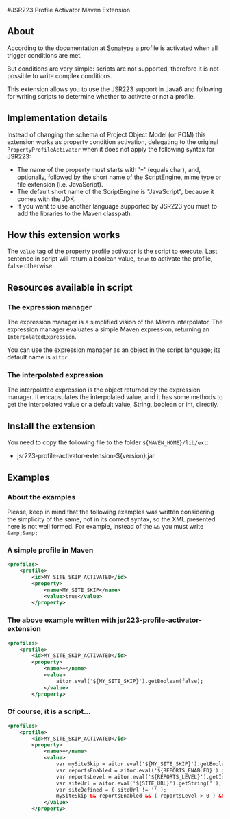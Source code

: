 #JSR223 Profile Activator Maven Extension

## About

According to the documentation at [Sonatype](http://www.sonatype.com/books/mvnref-book/reference/profiles-sect-activation.html) a profile is activated when all trigger conditions are met.

But conditions are very simple: scripts are not supported, therefore it is not possible to write complex conditions.

This extension allows you to use the JSR223 support in Java6 and following for writing scripts to determine whether to activate or not a profile.

## Implementation details
Instead of changing the schema of Project Object Model (or POM) this extension works as property condition activation, delegating to the original ```PropertyProfileActivator``` when it does not apply the following syntax for JSR223:

* The name of the property must starts with '=' (equals char), and, optionally, followed by the short name of the ScriptEngine, mime type or file extension (i.e. JavaScript).
* The default short name of the ScriptEngine is "JavaScript", because it comes with the JDK.
* If you want to use another language supported by JSR223 you must to add the libraries to the Maven classpath.

## How this extension works
The ```value``` tag of the property profile activator is the script to execute. Last sentence in script will return a boolean value, ```true``` to activate the profile, ```false``` otherwise.

## Resources available in script
### The expression manager
The expression manager is a simplified vision of the Maven interpolator. The expression manager evaluates a simple Maven expression, returning an ```InterpolatedExpression```.

You can use the expression manager as an object in the script language; its default name is ```aitor```.

### The interpolated expression
The interpolated expression is the object returned by the expression manager. It encapsulates the interpolated value, and it has some methods to get the interpolated value or a default value, String, boolean or int, directly.

## Install the extension
You need to copy the following file to the folder ```${MAVEN_HOME}/lib/ext```:
* jsr223-profile-activator-extension-${version}.jar

## Examples
### About the examples
Please, keep in mind that the following examples was written considering the simplicity of the same, not in its correct syntax, so the XML presented here is not well formed.
For example, instead of the ```&&``` you must write ```&amp;&amp;```

### A simple profile in Maven
```xml
<profiles>
    <profile>
        <id>MY_SITE_SKIP_ACTIVATED</id>
        <property>
            <name>MY_SITE_SKIP</name>
            <value>true</value>
        </property>
```
### The above example written with jsr223-profile-activator-extension
```xml
<profiles>
    <profile>
        <id>MY_SITE_SKIP_ACTIVATED</id>
        <property>
            <name>=</name>
            <value>
                aitor.eval('${MY_SITE_SKIP}').getBoolean(false);
            </value>
        </property>
```

### Of course, it is a script...
```xml
<profiles>
    <profile>
        <id>MY_SITE_SKIP_ACTIVATED</id>
        <property>
            <name>=</name>
            <value>
                var mySiteSkip = aitor.eval('${MY_SITE_SKIP}').getBoolean(false);
                var reportsEnabled = aitor.eval('${REPORTS_ENABLED}').getBoolean(false);
                var reportsLevel = aitor.eval('${REPORTS_LEVEL}').getInt(0);
                var siteUrl = aitor.eval('${SITE_URL}').getString('');
                var siteDefined = ( siteUrl != '' );
                mySiteSkip && reportsEnabled && ( reportsLevel > 0 ) && siteDefined
            </value>
        </property>
```
